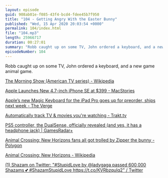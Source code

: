 ```yaml
---
layout: episode
guid: 908ab01e-f085-43f4-bcd4-fdee45b7f950
title: "104 - Getting Angry With the Easter Bunny"
published: "Wed, 15 Apr 2020 20:03:54 +0000"
permalink: 104/index.html
file: "104.mp3"
length: 25966717
duration: 00:27:01
summary: "Robb caught up on some TV, John ordered a keyboard, and a new game animal game."
episodeNumber: 104
---
```


Robb caught up on some TV, John ordered a keyboard, and a new game animal game.

[The Morning Show (American TV series) - Wikipedia](https://en.wikipedia.org/wiki/The_Morning_Show_(American_TV_series))

[Apple Launches New 4.7-inch iPhone SE at $399 - MacStories](https://www.macstories.net/news/apple-launches-new-47-inch-iphone-se-at-399/)

[Apple’s new Magic Keyboard for the iPad Pro goes up for preorder, ships next week - The Verge](https://www.theverge.com/2020/4/15/21222158/apple-ipad-pro-magic-keyboard-now-available-preorder-price)

[Automatically track TV & movies you're watching - Trakt.tv](https://trakt.tv/)

[PS5 controller, the DualSense, officially revealed (and yes, it has a headphone jack) | GamesRadar+](https://www.gamesradar.com/uk/ps5-controller-dualshock-5/)

[Animal Crossing: New Horizons fans all got trolled by Zipper the bunny - Polygon](https://www.polygon.com/2020/4/13/21219301/animal-crossing-new-horizons-zipper-egg-bunny-day-wand-diy-recipe-nintendo-switch-acnh)

[Animal Crossing: New Horizons - Wikipedia](https://en.wikipedia.org/wiki/Animal_Crossing:_New_Horizons)

[(1) Shazam on Twitter: "#StupidLove by @ladygaga passed 600,000 Shazams 💕 #ShazamStupidLove https://t.co/KVRbzquIq2" / Twitter](https://twitter.com/Shazam/status/1250472790097969152)
